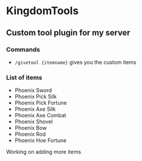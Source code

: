# KingdomTools
## Custom tool plugin for my server

### Commands
- `/givetool {itemname}` gives you the custom items 

### List of items

- Phoenix Sword
- Phoenix Pick Silk
- Phoenix Pick Fortune
- Phoenix Axe Silk
- Phoenix Axe Combat
- Phoenix Shovel
- Phoenix Bow
- Phoenix Rod
- Phoenix Hoe Fortune

Working on adding more items
